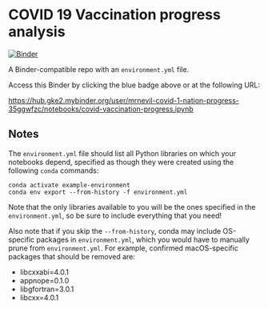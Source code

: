 # COVID 19 Vaccination progress analysis

[![Binder](https://mybinder.org/badge_logo.svg)](https://hub.gke2.mybinder.org/user/mrnevil-covid-1-nation-progress-35ggwfzc/notebooks/covid-vaccination-progress.ipynb)

A Binder-compatible repo with an `environment.yml` file.
 
Access this Binder by clicking the blue badge above or at the following URL:

https://hub.gke2.mybinder.org/user/mrnevil-covid-1-nation-progress-35ggwfzc/notebooks/covid-vaccination-progress.ipynb

## Notes
The `environment.yml` file should list all Python libraries on which your notebooks
depend, specified as though they were created using the following `conda` commands:

```
conda activate example-environment
conda env export --from-history -f environment.yml
```

Note that the only libraries available to you will be the ones specified in
the `environment.yml`, so be sure to include everything that you need! 

Also note that if you skip the `--from-history`, conda may include OS-specific
packages in `environment.yml`, which you would have to manually prune from
`environment.yml`.  For example, confirmed macOS-specific packages that should
be removed are:

* libcxxabi=4.0.1
* appnope=0.1.0
* libgfortran=3.0.1
* libcxx=4.0.1
